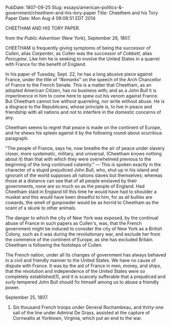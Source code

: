PubDate: 1807-09-25
Slug: essays/american-politics-&-government/cheethem-and-his-tory-paper
Title: Cheethem and his Tory Paper
Date: Mon Aug  4 09:08:51 EDT 2014

   CHEETHAM AND HIS TORY PAPER.
   
   from the *Public Advertiser* (New York), September 26, 1807.

   CHEETHAM is frequently giving symptoms of being the successor of *Cullen*,
   alias *Carpenter*, as Cullen was the successor of *Cobbett*, alias *Porcupine*.
   Like him he is seeking to involve the United States in a quarrel with
   France for the benefit of England.

   In his paper of Tuesday, Sept. 22, he has a long abusive piece against
   France, under the title of "*Remarks*" on the speech of the Arch Chancellor
   of France to the French Senate. This is a matter that Cheetham, as an
   adopted American Citizen, has no business with; and as a John Bull it is
   impertinence in him to come here to spew out his venom against France. But
   Cheetham cannot live without quarreling, nor write without abuse. He is a
   disgrace to the Republicans, whose principle is, to live in peace and
   friendship with all nations and not to interfere in the domestic concerns
   of any.

   Cheetham seems to regret that peace is made on the continent of Europe,
   and he shews his spleen against it by the following round-about scurrilous
   paragraph:

   "The people of France, says he, now breathe the air of peace under
   slavery closer, more systematic, military, and universal, (Cheetham knows
   nothing about it) than that with which they were overwhelmed previous to
   the beginning of the long continued calamity." &mdash; This is spoken exactly in
   the character of a stupid prejudiced John Bull, who, shut up in his
   island and ignorant of the world supposes all nations slaves but
   themselves; whereas those at a distance can see that of all people
   enslaved by their governments, none are so much so as the people of
   England. Had Cheetham staid in England till this time he would have had
   to shoulder a musket and this would have been dreadful to him, for as
   all bullies are cowards, the smell of gunpowder would be as horrid to
   Cheetham as the scent of a skunk to other animals.

   The danger to which the city of New York was exposed, by the continual
   abuse of France in such papers as Cullen's, was, that the French
   government might be induced to consider the city of New York as a British
   Colony, such as it was during the revolutionary war, and exclude her from
   the commerce of the continent of Europe, as she has excluded Britain.
   Cheetham is following the footsteps of Cullen.

   The French nation, under all its changes of government has always behaved
   in a civil and friendly manner to the United States. We have no cause of
   dispute with France. It was by the aid of France in men, money, and ships,
   that the revolution and independence of the United States were so
   completely established(1), and it is scarcely sufferable that a prejudiced
   and surly tempered John Bull should fix himself among us to abuse a
   friendly power.

   September 25, 1807.

   1. Six thousand French troops under General Rochambeau, and thirty-one sail
   of the line under Admiral De Grass, assisted at the capture of Cornwallis
   at Yorktown, Virginia, which put an end to the war.



